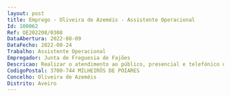```yaml
--- 
layout: post
title: Emprego - Oliveira de Azeméis - Assistente Operacional
Id: 100062
Ref: OE202208/0308
DataAbertura: 2022-08-09
DataFecho: 2022-08-24
Trabalho: Assistente Operacional
Empregador: Junta de Freguesia de Fajões
Descricao: Realizar o atendimento ao público, presencial e telefónico do serviço de correios (CTT) e as tarefas resultantes do mesmo  executar o trabalho administrativo dos vários serviços, como eventos dinamizados pela Junta de Freguesia  realizar os processos de inventariação  dar apoio administrativo aos eleitos locais ao nível do secretariado e informação  e gestão do atendimento GAM (Gabinete de Apoio ao Munícipe) 
CodigoPostal: 3700-744 MILHEIRÓS DE POIARES
Concelho: Oliveira de Azeméis
Distrito: Aveiro
--- 
```

